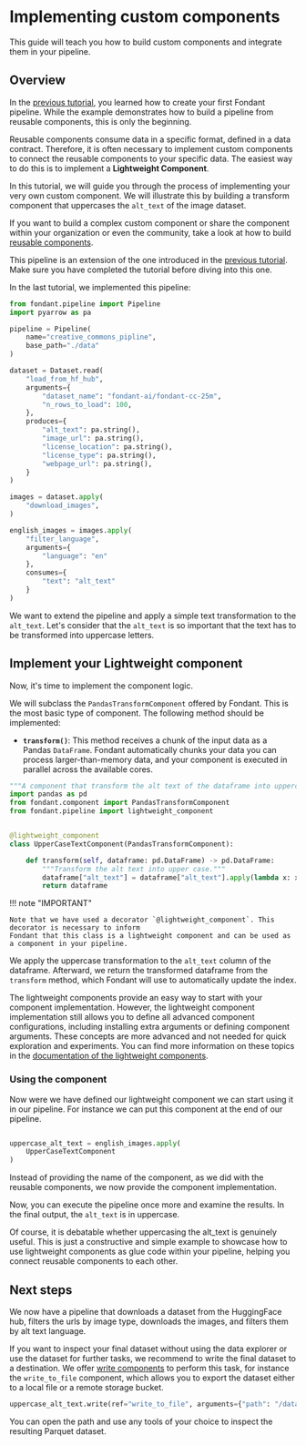 # Implementing custom components

This guide will teach you how to build custom components and integrate them in your pipeline.

## Overview

In the [previous tutorial](/build_a_simple_pipeline.md), you learned how to create your first
Fondant pipeline. While the example demonstrates how to build a pipeline from reusable components,
this is only the beginning.

Reusable components consume data in a specific format, defined in a data contract.
Therefore, it is often necessary to implement custom components to connect the reusable components to your
specific data. The easiest way to do this is to implement a **Lightweight Component**. 

In this tutorial, we will guide you through the process of implementing your very own custom
component. We will illustrate this by building a transform component that uppercases the `alt_text` of the image dataset.

If you want to build a complex custom component or share the component within your organization or even the community, 
take a look at how to build [reusable components](../components/containerized_components.md).

This pipeline is an extension of the one introduced in
the [previous tutorial](../guides/build_a_simple_pipeline.md).
Make sure you have completed the tutorial before diving into this one.

In the last tutorial, we implemented this pipeline:

```python
from fondant.pipeline import Pipeline
import pyarrow as pa

pipeline = Pipeline(
    name="creative_commons_pipline",
    base_path="./data"
)

dataset = Dataset.read(
    "load_from_hf_hub",
    arguments={
        "dataset_name": "fondant-ai/fondant-cc-25m",
        "n_rows_to_load": 100,
    },
    produces={
        "alt_text": pa.string(),
        "image_url": pa.string(),
        "license_location": pa.string(),
        "license_type": pa.string(),
        "webpage_url": pa.string(),
    }
)

images = dataset.apply(
    "download_images",
)

english_images = images.apply(
    "filter_language",
    arguments={
        "language": "en"
    },
    consumes={
        "text": "alt_text"
    }
)
```

We want to extend the pipeline and apply a simple text transformation to the `alt_text`. Let's
consider that the `alt_text` is so important that the text has to be transformed into uppercase
letters.

## Implement your  Lightweight component

Now, it's time to implement the component logic.

We will subclass the `PandasTransformComponent` offered by Fondant. This is the most basic type
of component. The following method should be implemented:

- **`transform()`**: This method receives a chunk of the input data as a Pandas `DataFrame`.
  Fondant automatically chunks your data you can process larger-than-memory data, and your
  component is executed in parallel across the available cores.

```python
"""A component that transform the alt text of the dataframe into uppercase."""
import pandas as pd
from fondant.component import PandasTransformComponent
from fondant.pipeline import lightweight_component


@lightweight_component
class UpperCaseTextComponent(PandasTransformComponent):

    def transform(self, dataframe: pd.DataFrame) -> pd.DataFrame:
        """Transform the alt text into upper case."""
        dataframe["alt_text"] = dataframe["alt_text"].apply(lambda x: x.upper())
        return dataframe
```

!!! note "IMPORTANT"

    Note that we have used a decorator `@lightweight_component`. This decorator is necessary to inform
    Fondant that this class is a lightweight component and can be used as a component in your pipeline.

We apply the uppercase transformation to the `alt_text` column of the dataframe. Afterward, we
return the transformed dataframe from the `transform` method, which Fondant will use to
automatically update the index.

The lightweight components provide an easy way to start with your component implementation. However, the
lightweight component implementation still allows you to define all advanced component configurations,
including installing extra arguments or defining component arguments. These concepts are more
advanced and not needed for quick exploration and experiments. You can find more information on
these topics in
the [documentation of the lightweight components](../components/lightweight_components.md).

### Using the component

Now were we have defined our lightweight component we can start using it in our pipeline.
For instance we can put this component at the end of our pipeline.

```python

uppercase_alt_text = english_images.apply(
    UpperCaseTextComponent
)

```

Instead of providing the name of the component, as we did with the reusable components,
we now provide the component implementation.

Now, you can execute the pipeline once more and examine the results. In the final output,
the `alt_text` is in uppercase.

Of course, it is debatable whether uppercasing the alt_text is genuinely useful. This is just a
constructive and simple example to showcase how to use lightweight components as glue code within your
pipeline, helping you connect reusable components to each other.

## Next steps

We now have a pipeline that downloads a dataset from the HuggingFace hub, filters the urls by
image type, downloads the images, and filters them by alt text language.

If you want to inspect your final dataset without using the data explorer or use the 
dataset for further tasks, we recommend to write the final dataset to a destination. 
We offer [write components](../components//hub.md) to perform this task, for instance the `write_to_file` component, 
which allows you to export the dataset either to a local file or a remote storage bucket.

```python
uppercase_alt_text.write(ref="write_to_file", arguments={"path": "/data/export"})
```

You can open the path and use any tools of your choice to inspect the resulting Parquet dataset.
